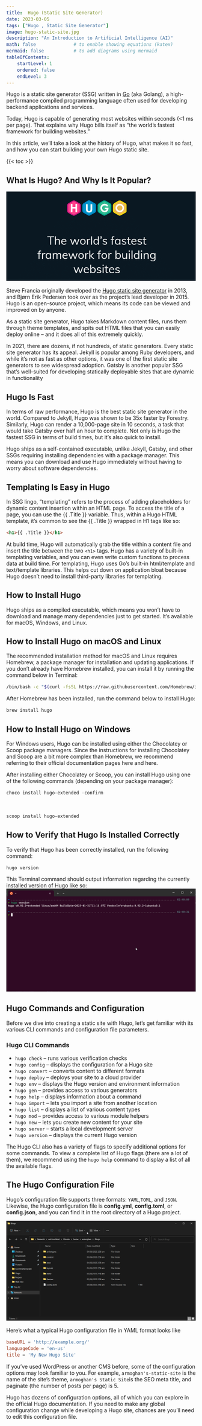 ```yaml
---
title:  Hugo (Static Site Generator)
date: 2023-03-05
tags: ["Hugo , Static Site Generator"]
image: hugo-static-site.jpg
description: "An Introduction to Artificial Intelligence (AI)"
math: false              # to enable showing equations (katex)
mermaid: false           # to add diagrams using mermaid
tableOfContents:
    startLevel: 1
    ordered: false
    endLevel: 3
---
```


Hugo is a static site generator (SSG) written in [Go](https://kinsta.com/blog/best-programming-language-to-learn/#go) (aka Golang), a high-performance compiled programming language often used for developing backend applications and services.

Today, Hugo is capable of generating most websites within seconds (<1 ms per page). That explains why Hugo bills itself as “the world’s fastest framework for building websites.”

In this article, we’ll take a look at the history of Hugo, what makes it so fast, and how you can start building your own Hugo static site.

{{< toc >}}
<br>

## What Is Hugo? And Why Is It Popular?

![Hugo Website Homepage](hugo-homepage.png)

Steve Francia originally developed the [Hugo static site generator](https://gohugo.io/) in 2013, and Bjørn Erik Pedersen took over as the project’s lead developer in 2015. Hugo is an open-source project, which means its code can be viewed and improved on by anyone.

As a static site generator, Hugo takes Markdown content files, runs them through theme templates, and spits out HTML files that you can easily deploy online – and it does all of this extremely quickly.

In 2021, there are dozens, if not hundreds, of static generators. Every static site generator has its appeal. Jekyll is popular among Ruby developers, and while it’s not as fast as other options, it was one of the first static site generators to see widespread adoption. Gatsby is another popular SSG that’s well-suited for developing statically deployable sites that are dynamic in functionality

## Hugo Is Fast

In terms of raw performance, Hugo is the best static site generator in the world. Compared to Jekyll, Hugo was shown to be 35x faster by Forestry. Similarly, Hugo can render a 10,000-page site in 10 seconds, a task that would take Gatsby over half an hour to complete. Not only is Hugo the fastest SSG in terms of build times, but it’s also quick to install.

Hugo ships as a self-contained executable, unlike Jekyll, Gatsby, and other SSGs requiring installing dependencies with a package manager. This means you can download and use Hugo immediately without having to worry about software dependencies.

## Templating Is Easy in Hugo

In SSG lingo, “templating” refers to the process of adding placeholders for dynamic content insertion within an HTML page. To access the title of a page, you can use the {{ .Title }} variable. Thus, within a Hugo HTML template, it’s common to see the {{ .Title }} wrapped in H1 tags like so:

``` html
<h1>{{ .Title }}</h1>
```

At build time, Hugo will automatically grab the title within a content file and insert the title between the two ``<h1>`` tags. Hugo has a variety of built-in templating variables, and you can even write custom functions to process data at build time. For templating, Hugo uses Go’s built-in html/template and text/template libraries. This helps cut down on application bloat because Hugo doesn’t need to install third-party libraries for templating.

## How to Install Hugo

Hugo ships as a compiled executable, which means you won’t have to download and manage many dependencies just to get started. It’s available for macOS, Windows, and Linux.

## How to Install Hugo on macOS and Linux

The recommended installation method for macOS and Linux requires Homebrew, a package manager for installation and updating applications. If you don’t already have Homebrew installed, you can install it by running the command below in Terminal:

``` bash
/bin/bash -c "$(curl -fsSL https://raw.githubusercontent.com/Homebrew/install/HEAD/install.sh)"
```

After Homebrew has been installed, run the command below to install Hugo:

``` bash
brew install hugo
```

## How to Install Hugo on Windows

For Windows users, Hugo can be installed using either the Chocolatey or Scoop package managers. Since the instructions for installing Chocolatey and Scoop are a bit more complex than Homebrew, we recommend referring to their official documentation pages here and here.

After installing either Chocolatey or Scoop, you can install Hugo using one of the following commands (depending on your package manager):

```ps1
choco install hugo-extended -confirm
```

<br>

```ps1
scoop install hugo-extended
```

## How to Verify that Hugo Is Installed Correctly

To verify that Hugo has been correctly installed, run the following command:

```ps1
hugo version
```

This Terminal command should output information regarding the currently installed version of Hugo like so:
![hugo version](hugoversion.png)

## Hugo Commands and Configuration

Before we dive into creating a static site with Hugo, let’s get familiar with its various CLI commands and configuration file parameters.

### Hugo CLI Commands

* `hugo check` – runs various verification checks
* `hugo config` – displays the configuration for a Hugo site
* `hugo convert` – converts content to different formats
* `hugo deploy` – deploys your site to a cloud provider
* `hugo env` – displays the Hugo version and environment information
* `hugo gen` – provides access to various generators
* `hugo help` – displays information about a command
* `hugo import` – lets you import a site from another location
* `hugo list` – displays a list of various content types
* `hugo mod` – provides access to various module helpers
* `hugo new` – lets you create new content for your site
* `hugo server` – starts a local development server
* `hugo version` – displays the current Hugo version

The Hugo CLI also has a variety of flags to specify additional options for some commands. To view a complete list of Hugo flags (there are a lot of them), we recommend using the ``hugo help`` command to display a list of all the available flags.

## The Hugo Configuration File

Hugo’s configuration file supports three formats: ``YAML``,``TOML``, and ``JSON``. Likewise, the Hugo configuration file is **config.yml**, **config.toml**, or **config.json**, and you can find it in the root directory of a Hugo project.

![Hugo Directory](hugoDir.png)

Here’s what a typical Hugo configuration file in YAML format looks like

```toml
baseURL = 'http://example.org/'
languageCode = 'en-us'
title = 'My New Hugo Site'
```

If you’ve used WordPress or another CMS before, some of the configuration options may look familiar to you. For example, ``armoghan's-static-site`` is the name of the site’s theme, ``armoghan's Static Site``is the SEO meta title, and paginate (the number of posts per page) is 5.

Hugo has dozens of configuration options, all of which you can explore in the official Hugo documentation. If you need to make any global configuration change while developing a Hugo site, chances are you’ll need to edit this configuration file.

